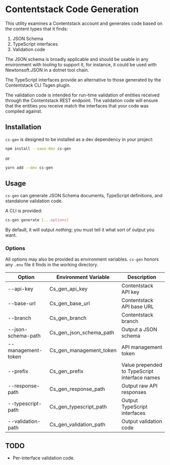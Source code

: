 # Contentstack Code Generation

This utility examines a Contentstack account and generates code based on
the content types that it finds:

1. JSON Schema
2. TypeScript interfaces
3. Validation code

The JSON schema is broadly applicable and should be usable in any environment
with tooling to support it, for instance, it could be used with Newtonsoft.JSON
in a dotnet tool chain.

The TypeScript interfaces provide an alternative to those generated by the
Contentstack CLI Tsgen plugin.

The validation code is intended for run-time validation of entities received
through the Contentstack REST endpoint. The validation code will ensure that
the entities you receive match the interfaces that your code was compiled
against.

## Installation

`cs-gen` is designed to be installed as a dev dependency in your project:

```bash
npm install --save-dev cs-gen
```

or

```bash
yarn add --dev cs-gen
```

## Usage

`cs-gen` can generate JSON Schema documents, TypeScript definitions, and
standalone validation code.

A CLI is provided:

```bash
cs-gen generate [...options]
```

By default, it will output _nothing_; you must tell it what sort of output
you want.

### Options

All options may also be provided as environment variables. `cs-gen` honors
any `.env` file it finds in the working directory.

| Option             | Environment Variable    | Description                                   |
| ------------------ | ----------------------- | --------------------------------------------- |
| --api-key          | Cs_gen_api_key          | Contentstack API key                          |
| --base-url         | Cs_gen_base_url         | Contentstack API base URL                     |
| --branch           | Cs_gen_branch           | Contentstack branch                           |
| --json-schema-path | Cs_gen_json_schema_path | Output a JSON schema                          |
| --management-token | Cs_gen_management_token | API management token                          |
| --prefix           | Cs_gen_prefix           | Value prepended to TypeScript interface names |
| --response-path    | Cs_gen_response_path    | Output raw API responses                      |
| --typescript-path  | Cs_gen_typescript_path  | Output TypeScript interfaces                  |
| --validation-path  | Cs_gen_validation_path  | Output validation code                        |

## TODO

- Per-interface validation code.

[1]: https://json-schema.org/ 'JSON Schema'
[2]: https://github.com/bcherny/json-schema-to-typescript 'JSON Schema to TypeScript'
[3]: https://ajv.js.org/standalone.html 'Standalone validation code'
[4]: https://www.newtonsoft.com/json/help/html/JsonSchema.htm 'Validating JSON with JSON Schema'
[5]: https://www.contentstack.com/docs/developers/cli/tsgen-plugin/ 'Tsgen plugin'
